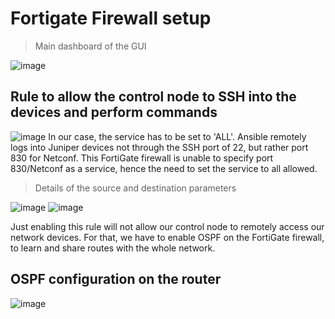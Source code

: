 # Fortigate Firewall setup

> Main dashboard of the GUI

![image](https://user-images.githubusercontent.com/81763406/143358495-179c92a8-79d6-4816-8fb7-c28d98eef744.png)

## Rule to allow the control node to SSH into the devices and perform commands
![image](https://user-images.githubusercontent.com/81763406/143372911-0c958854-deb6-4e9d-bf28-0fa0b1ae0c3f.png)
In our case, the service has to be set to 'ALL'. Ansible remotely logs into Juniper devices not through the SSH port of 22, but rather port 830 for Netconf. This FortiGate firewall is unable to specify port 830/Netconf as a service, hence the need to set the service to all allowed.

> Details of the source and destination parameters

![image](https://user-images.githubusercontent.com/81763406/143372951-cf9cc9a6-aa25-40b6-8689-abd108501d64.png)
![image](https://user-images.githubusercontent.com/81763406/143372978-54e627a1-b599-4929-922d-9807beded2b4.png)

Just enabling this rule will not allow our control node to remotely access our network devices. For that, we have to enable OSPF on the FortiGate firewall, to learn and share routes with the whole network.
## OSPF configuration on the router
![image](https://user-images.githubusercontent.com/81763406/143462999-40b651ad-80b9-4797-9c06-ec6752649ba8.png)

